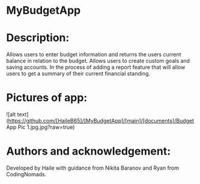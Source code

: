 # MyBudgetApp

# Description: 
Allows users to enter budget information and returns the users current balance in relation to the budget. Allows users to create custom goals and saving accounts. In the process of adding a report feature that will allow users to get a summary of their current financial standing.

# Pictures of app:
![alt text](https://github.com/[HaileB65]/[MyBudgetApp]/[main]/[documents]/Budget App Pic 1.jpg.jpg?raw=true)

# Authors and acknowledgement: 
Developed by Haile with guidance from Nikita Baranov and Ryan from CodingNomads.

